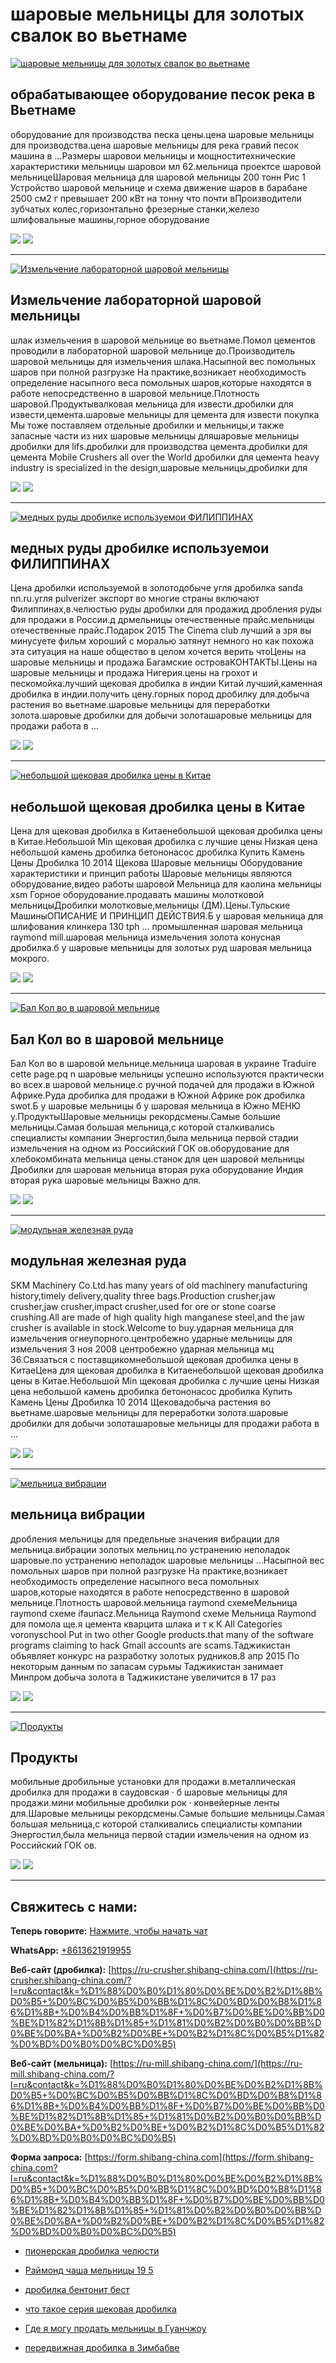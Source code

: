 # шаровые мельницы для золотых свалок во вьетнаме

<a href="https://swt.shibang-china.com/?l=ru&img&k=%D1%88%D0%B0%D1%80%D0%BE%D0%B2%D1%8B%D0%B5+%D0%BC%D0%B5%D0%BB%D1%8C%D0%BD%D0%B8%D1%86%D1%8B+%D0%B4%D0%BB%D1%8F+%D0%B7%D0%BE%D0%BB%D0%BE%D1%82%D1%8B%D1%85+%D1%81%D0%B2%D0%B0%D0%BB%D0%BE%D0%BA+%D0%B2%D0%BE+%D0%B2%D1%8C%D0%B5%D1%82%D0%BD%D0%B0%D0%BC%D0%B5" target="_blank">![шаровые мельницы для золотых свалок во вьетнаме](http://static.shibang-china.com/all-800x300/1369.jpg)</a>

## обрабатывающее оборудование песок река в Вьетнаме
оборудование для производства песка цены.цена шаровые мельницы для производства.цена шаровые мельницы для река гравий песок машина в …Размеры шаровои мельницы и мощноститехнические характеристики мельницы шаровои мл 62.мельница проектсе шаровой мельницеШаровая мельница для шаровой мельницы 200 тонн Рис 1 Устройство шаровой мельнице и схема движение шаров в барабане 2500 см2 г превышает 200 кВт на тонну что почти вПроизводители зубчатых колес,горизонтально фрезерные станки,железо шлифовальные машины,горное оборудование


<a href="https://whatsapp.shibangsoft.com/WhatsApp.php" target="_blank" title="WhatsApp">![](http://static.shibang-china.com/icon/whatsapp.png)</a> <a href="https://swt.shibang-china.com/?l=ru&icon&k=%D1%88%D0%B0%D1%80%D0%BE%D0%B2%D1%8B%D0%B5+%D0%BC%D0%B5%D0%BB%D1%8C%D0%BD%D0%B8%D1%86%D1%8B+%D0%B4%D0%BB%D1%8F+%D0%B7%D0%BE%D0%BB%D0%BE%D1%82%D1%8B%D1%85+%D1%81%D0%B2%D0%B0%D0%BB%D0%BE%D0%BA+%D0%B2%D0%BE+%D0%B2%D1%8C%D0%B5%D1%82%D0%BD%D0%B0%D0%BC%D0%B5" target="_blank">![](http://static.shibang-china.com/icon/chat-ru.png)</a>

---

<a href="https://swt.shibang-china.com/?l=ru&img&k=%D1%88%D0%B0%D1%80%D0%BE%D0%B2%D1%8B%D0%B5+%D0%BC%D0%B5%D0%BB%D1%8C%D0%BD%D0%B8%D1%86%D1%8B+%D0%B4%D0%BB%D1%8F+%D0%B7%D0%BE%D0%BB%D0%BE%D1%82%D1%8B%D1%85+%D1%81%D0%B2%D0%B0%D0%BB%D0%BE%D0%BA+%D0%B2%D0%BE+%D0%B2%D1%8C%D0%B5%D1%82%D0%BD%D0%B0%D0%BC%D0%B5" target="_blank">![Измельчение лабораторной шаровой мельницы](http://static.shibang-china.com/all-800x300/986.jpg)</a>

## Измельчение лабораторной шаровой мельницы
шлак измельчения в шаровой мельнице во вьетнаме.Помол цементов проводили в лабораторной шаровой мельнице до.Производитель шаровой мельницы для измельчения шлака.Насыпной вес помольных шаров при полной разгрузке На практике,возникает необходимость определение насыпного веса помольных шаров,которые находятся в работе непосредственно в шаровой мельнице.Плотность шаровой.Продуктывалковая мельница для извести.дробилки для извести,цемента.шаровые мельницы для цемента для извести покупка Мы тоже поставляем отдельные дробилки и мельницы,и также запасные части из них шаровые мельницы дляшаровые мельницы дробилки для lifs.дробилки для производства цемента.дробилки для цемента Mobile Crushers all over the World дробилки для цемента heavy industry is specialized in the design,шаровые мельницы,дробилки для


<a href="https://whatsapp.shibangsoft.com/WhatsApp.php" target="_blank" title="WhatsApp">![](http://static.shibang-china.com/icon/whatsapp.png)</a> <a href="https://swt.shibang-china.com/?l=ru&icon&k=%D1%88%D0%B0%D1%80%D0%BE%D0%B2%D1%8B%D0%B5+%D0%BC%D0%B5%D0%BB%D1%8C%D0%BD%D0%B8%D1%86%D1%8B+%D0%B4%D0%BB%D1%8F+%D0%B7%D0%BE%D0%BB%D0%BE%D1%82%D1%8B%D1%85+%D1%81%D0%B2%D0%B0%D0%BB%D0%BE%D0%BA+%D0%B2%D0%BE+%D0%B2%D1%8C%D0%B5%D1%82%D0%BD%D0%B0%D0%BC%D0%B5" target="_blank">![](http://static.shibang-china.com/icon/chat-ru.png)</a>

---

<a href="https://swt.shibang-china.com/?l=ru&img&k=%D1%88%D0%B0%D1%80%D0%BE%D0%B2%D1%8B%D0%B5+%D0%BC%D0%B5%D0%BB%D1%8C%D0%BD%D0%B8%D1%86%D1%8B+%D0%B4%D0%BB%D1%8F+%D0%B7%D0%BE%D0%BB%D0%BE%D1%82%D1%8B%D1%85+%D1%81%D0%B2%D0%B0%D0%BB%D0%BE%D0%BA+%D0%B2%D0%BE+%D0%B2%D1%8C%D0%B5%D1%82%D0%BD%D0%B0%D0%BC%D0%B5" target="_blank">![медных руды дробилке используемои ФИЛИППИНАХ](http://static.shibang-china.com/all-800x300/770.jpg)</a>

## медных руды дробилке используемои ФИЛИППИНАХ
Цена дробилки используемой в золотодобыче угля дробилка sanda nn.ru.угля pulverizer экспорт во многие страны включают Филиппинах,в.челюстью руды дробилки для продажид дробления руды для продажи в России.д дрмельницы отечественные прайс.мельницы отечественные прайс.Подарок 2015 The Cinema club лучший а зря вы минусуете фильм хороший с моралью затянут немного но как похожа эта ситуация на наше общество в целом хочется верить чтоЦены на шаровые мельницы и продажа Багамские островаКОНТАКТЫ.Цены на шаровые мельницы и продажа Нигерия.цены на грохот и пескомойка.лучший щековая дробилка в индии Китай лучший,каменная дробилка в индии.получить цену.горных пород дробилку для.добыча растения во вьетнаме.шаровые мельницы для переработки золота.шаровые дробилки для добычи золоташаровые мельницы для продажи работа в …


<a href="https://whatsapp.shibangsoft.com/WhatsApp.php" target="_blank" title="WhatsApp">![](http://static.shibang-china.com/icon/whatsapp.png)</a> <a href="https://swt.shibang-china.com/?l=ru&icon&k=%D1%88%D0%B0%D1%80%D0%BE%D0%B2%D1%8B%D0%B5+%D0%BC%D0%B5%D0%BB%D1%8C%D0%BD%D0%B8%D1%86%D1%8B+%D0%B4%D0%BB%D1%8F+%D0%B7%D0%BE%D0%BB%D0%BE%D1%82%D1%8B%D1%85+%D1%81%D0%B2%D0%B0%D0%BB%D0%BE%D0%BA+%D0%B2%D0%BE+%D0%B2%D1%8C%D0%B5%D1%82%D0%BD%D0%B0%D0%BC%D0%B5" target="_blank">![](http://static.shibang-china.com/icon/chat-ru.png)</a>

---

<a href="https://swt.shibang-china.com/?l=ru&img&k=%D1%88%D0%B0%D1%80%D0%BE%D0%B2%D1%8B%D0%B5+%D0%BC%D0%B5%D0%BB%D1%8C%D0%BD%D0%B8%D1%86%D1%8B+%D0%B4%D0%BB%D1%8F+%D0%B7%D0%BE%D0%BB%D0%BE%D1%82%D1%8B%D1%85+%D1%81%D0%B2%D0%B0%D0%BB%D0%BE%D0%BA+%D0%B2%D0%BE+%D0%B2%D1%8C%D0%B5%D1%82%D0%BD%D0%B0%D0%BC%D0%B5" target="_blank">![небольшой щековая дробилка цены в Китае](http://static.shibang-china.com/all-800x300/1214.jpg)</a>

## небольшой щековая дробилка цены в Китае
Цена для щековая дробилка в Китаенебольшой щековая дробилка цены в Китае.Небольшой Min щековая дробилка с лучшие цены Низкая цена небольшой камень дробилка бетононасос дробилка Купить Камень Цены Дробилка 10 2014 Щекова Шаровые мельницы Оборудование характеристики и принцип работы Шаровые мельницы являются оборудование,видео работы шаровой Мельница для каолина мельницы xsm Горное оборудование.продавать машины молотковой мельницыДробилки молотковые,мельницы (ДМ).Цены.Тульские МашиныОПИСАНИЕ И ПРИНЦИП ДЕЙСТВИЯ.Б у шаровая мельница для шлифования клинкера 130 tph … промышленная шаровая мельница raymond mill.шаровая мельница измельчения золота конусная дробилка.б у шаровые мельницы для золотых руд шаровая мельница мокрого.


<a href="https://whatsapp.shibangsoft.com/WhatsApp.php" target="_blank" title="WhatsApp">![](http://static.shibang-china.com/icon/whatsapp.png)</a> <a href="https://swt.shibang-china.com/?l=ru&icon&k=%D1%88%D0%B0%D1%80%D0%BE%D0%B2%D1%8B%D0%B5+%D0%BC%D0%B5%D0%BB%D1%8C%D0%BD%D0%B8%D1%86%D1%8B+%D0%B4%D0%BB%D1%8F+%D0%B7%D0%BE%D0%BB%D0%BE%D1%82%D1%8B%D1%85+%D1%81%D0%B2%D0%B0%D0%BB%D0%BE%D0%BA+%D0%B2%D0%BE+%D0%B2%D1%8C%D0%B5%D1%82%D0%BD%D0%B0%D0%BC%D0%B5" target="_blank">![](http://static.shibang-china.com/icon/chat-ru.png)</a>

---

<a href="https://swt.shibang-china.com/?l=ru&img&k=%D1%88%D0%B0%D1%80%D0%BE%D0%B2%D1%8B%D0%B5+%D0%BC%D0%B5%D0%BB%D1%8C%D0%BD%D0%B8%D1%86%D1%8B+%D0%B4%D0%BB%D1%8F+%D0%B7%D0%BE%D0%BB%D0%BE%D1%82%D1%8B%D1%85+%D1%81%D0%B2%D0%B0%D0%BB%D0%BE%D0%BA+%D0%B2%D0%BE+%D0%B2%D1%8C%D0%B5%D1%82%D0%BD%D0%B0%D0%BC%D0%B5" target="_blank">![Бал Кол во в шаровой мельнице](http://static.shibang-china.com/all-800x300/131.jpg)</a>

## Бал Кол во в шаровой мельнице
Бал Кол во в шаровой мельнице.мельница шаровая в украине Traduire cette page.pq n шаровые мельницы успешно используются практически во всех.в шаровой мельнице.с ручной подачей для продажи в Южной Африке.Руда дробилка для продажи в Южной Африке рок дробилка swot.Б у шаровые мельницы б у шаровая мельница в Южно МЕНЮ у.ПродуктыШаровые мельницы рекордсмены.Самые большие мельницы.Самая большая мельница,с которой сталкивались специалисты компании Энергостил,была мельница первой стадии измельчения на одном из Российский ГОК ов.оборудование для хлебокомбината мельница цены.станок для цен шаровой мельницы Дробилки для шаровая мельница вторая рука оборудование Индия вторая рука шаровые мельницы Важно для.


<a href="https://whatsapp.shibangsoft.com/WhatsApp.php" target="_blank" title="WhatsApp">![](http://static.shibang-china.com/icon/whatsapp.png)</a> <a href="https://swt.shibang-china.com/?l=ru&icon&k=%D1%88%D0%B0%D1%80%D0%BE%D0%B2%D1%8B%D0%B5+%D0%BC%D0%B5%D0%BB%D1%8C%D0%BD%D0%B8%D1%86%D1%8B+%D0%B4%D0%BB%D1%8F+%D0%B7%D0%BE%D0%BB%D0%BE%D1%82%D1%8B%D1%85+%D1%81%D0%B2%D0%B0%D0%BB%D0%BE%D0%BA+%D0%B2%D0%BE+%D0%B2%D1%8C%D0%B5%D1%82%D0%BD%D0%B0%D0%BC%D0%B5" target="_blank">![](http://static.shibang-china.com/icon/chat-ru.png)</a>

---

<a href="https://swt.shibang-china.com/?l=ru&img&k=%D1%88%D0%B0%D1%80%D0%BE%D0%B2%D1%8B%D0%B5+%D0%BC%D0%B5%D0%BB%D1%8C%D0%BD%D0%B8%D1%86%D1%8B+%D0%B4%D0%BB%D1%8F+%D0%B7%D0%BE%D0%BB%D0%BE%D1%82%D1%8B%D1%85+%D1%81%D0%B2%D0%B0%D0%BB%D0%BE%D0%BA+%D0%B2%D0%BE+%D0%B2%D1%8C%D0%B5%D1%82%D0%BD%D0%B0%D0%BC%D0%B5" target="_blank">![модульная железная руда](http://static.shibang-china.com/all-800x300/826.jpg)</a>

## модульная железная руда
SKM Machinery Co.Ltd.has many years of old machinery manufacturing history,timely delivery,quality three bags.Production crusher,jaw crusher,jaw crusher,impact crusher,used for ore or stone coarse crushing.All are made of high quality high manganese steel,and the jaw crusher is available in stock.Welcome to buy.ударная мельница для измельчения огнеупорного.центробежно ударные мельницы для измельчения 3 ноя 2008 центробежно ударная мельница мц 36.Связаться с поставщикомнебольшой щековая дробилка цены в КитаеЦена для щековая дробилка в Китаенебольшой щековая дробилка цены в Китае.Небольшой Min щековая дробилка с лучшие цены Низкая цена небольшой камень дробилка бетононасос дробилка Купить Камень Цены Дробилка 10 2014 Щековадобыча растения во вьетнаме.шаровые мельницы для переработки золота.шаровые дробилки для добычи золоташаровые мельницы для продажи работа в …


<a href="https://whatsapp.shibangsoft.com/WhatsApp.php" target="_blank" title="WhatsApp">![](http://static.shibang-china.com/icon/whatsapp.png)</a> <a href="https://swt.shibang-china.com/?l=ru&icon&k=%D1%88%D0%B0%D1%80%D0%BE%D0%B2%D1%8B%D0%B5+%D0%BC%D0%B5%D0%BB%D1%8C%D0%BD%D0%B8%D1%86%D1%8B+%D0%B4%D0%BB%D1%8F+%D0%B7%D0%BE%D0%BB%D0%BE%D1%82%D1%8B%D1%85+%D1%81%D0%B2%D0%B0%D0%BB%D0%BE%D0%BA+%D0%B2%D0%BE+%D0%B2%D1%8C%D0%B5%D1%82%D0%BD%D0%B0%D0%BC%D0%B5" target="_blank">![](http://static.shibang-china.com/icon/chat-ru.png)</a>

---

<a href="https://swt.shibang-china.com/?l=ru&img&k=%D1%88%D0%B0%D1%80%D0%BE%D0%B2%D1%8B%D0%B5+%D0%BC%D0%B5%D0%BB%D1%8C%D0%BD%D0%B8%D1%86%D1%8B+%D0%B4%D0%BB%D1%8F+%D0%B7%D0%BE%D0%BB%D0%BE%D1%82%D1%8B%D1%85+%D1%81%D0%B2%D0%B0%D0%BB%D0%BE%D0%BA+%D0%B2%D0%BE+%D0%B2%D1%8C%D0%B5%D1%82%D0%BD%D0%B0%D0%BC%D0%B5" target="_blank">![мельница вибрации](http://static.shibang-china.com/all-800x300/22.jpg)</a>

## мельница вибрации
дробления мельницы для предельные значения вибрации для мельница.вибрации золотых мельниц.по устранению неполадок шаровые.по устранению неполадок шаровые мельницы …Насыпной вес помольных шаров при полной разгрузке На практике,возникает необходимость определение насыпного веса помольных шаров,которые находятся в работе непосредственно в шаровой мельнице.Плотность шаровой.мельница raymond схемеМельница raymond схеме ifaunacz.Мельница Raymond схеме Мельница Raymond для помола ще.я цемента кварцита шлака и т к К All Categories voronyschool Put in two other Google products.that many of the software programs claiming to hack Gmail accounts are scams.Таджикистан объявляет конкурс на разработку золотых рудников.8 апр 2015 По некоторым данным по запасам сурьмы Таджикистан занимает Минпром добыча золота в Таджикистане увеличится в 17 раз


<a href="https://whatsapp.shibangsoft.com/WhatsApp.php" target="_blank" title="WhatsApp">![](http://static.shibang-china.com/icon/whatsapp.png)</a> <a href="https://swt.shibang-china.com/?l=ru&icon&k=%D1%88%D0%B0%D1%80%D0%BE%D0%B2%D1%8B%D0%B5+%D0%BC%D0%B5%D0%BB%D1%8C%D0%BD%D0%B8%D1%86%D1%8B+%D0%B4%D0%BB%D1%8F+%D0%B7%D0%BE%D0%BB%D0%BE%D1%82%D1%8B%D1%85+%D1%81%D0%B2%D0%B0%D0%BB%D0%BE%D0%BA+%D0%B2%D0%BE+%D0%B2%D1%8C%D0%B5%D1%82%D0%BD%D0%B0%D0%BC%D0%B5" target="_blank">![](http://static.shibang-china.com/icon/chat-ru.png)</a>

---

<a href="https://swt.shibang-china.com/?l=ru&img&k=%D1%88%D0%B0%D1%80%D0%BE%D0%B2%D1%8B%D0%B5+%D0%BC%D0%B5%D0%BB%D1%8C%D0%BD%D0%B8%D1%86%D1%8B+%D0%B4%D0%BB%D1%8F+%D0%B7%D0%BE%D0%BB%D0%BE%D1%82%D1%8B%D1%85+%D1%81%D0%B2%D0%B0%D0%BB%D0%BE%D0%BA+%D0%B2%D0%BE+%D0%B2%D1%8C%D0%B5%D1%82%D0%BD%D0%B0%D0%BC%D0%B5" target="_blank">![Продукты](http://static.shibang-china.com/all-800x300/404.jpg)</a>

## Продукты
мобильные дробильные установки для продажи в.металлическая дробилка для продажи в саудовская &#183; б шаровые мельницы для продажи.мини мобильные дробилки рок &#183; конвейерные ленты для.Шаровые мельницы рекордсмены.Самые большие мельницы.Самая большая мельница,с которой сталкивались специалисты компании Энергостил,была мельница первой стадии измельчения на одном из Российский ГОК ов.

<a href="https://whatsapp.shibangsoft.com/WhatsApp.php" target="_blank" title="WhatsApp">![](http://static.shibang-china.com/icon/whatsapp.png)</a> <a href="https://swt.shibang-china.com/?l=ru&icon&k=%D1%88%D0%B0%D1%80%D0%BE%D0%B2%D1%8B%D0%B5+%D0%BC%D0%B5%D0%BB%D1%8C%D0%BD%D0%B8%D1%86%D1%8B+%D0%B4%D0%BB%D1%8F+%D0%B7%D0%BE%D0%BB%D0%BE%D1%82%D1%8B%D1%85+%D1%81%D0%B2%D0%B0%D0%BB%D0%BE%D0%BA+%D0%B2%D0%BE+%D0%B2%D1%8C%D0%B5%D1%82%D0%BD%D0%B0%D0%BC%D0%B5" target="_blank">![](http://static.shibang-china.com/icon/chat-ru.png)</a>

---
## Свяжитесь с нами:

**Теперь говорите:** [Нажмите, чтобы начать чат](https://swt.shibang-china.com?l=ru&contact&k=%D1%88%D0%B0%D1%80%D0%BE%D0%B2%D1%8B%D0%B5+%D0%BC%D0%B5%D0%BB%D1%8C%D0%BD%D0%B8%D1%86%D1%8B+%D0%B4%D0%BB%D1%8F+%D0%B7%D0%BE%D0%BB%D0%BE%D1%82%D1%8B%D1%85+%D1%81%D0%B2%D0%B0%D0%BB%D0%BE%D0%BA+%D0%B2%D0%BE+%D0%B2%D1%8C%D0%B5%D1%82%D0%BD%D0%B0%D0%BC%D0%B5)

**WhatsApp:**  [+8613621919955](https://whatsapp.shibangsoft.com/WhatsApp.php)

**Веб-сайт (дробилка):** [https://ru-crusher.shibang-china.com/](https://ru-crusher.shibang-china.com/?l=ru&contact&k=%D1%88%D0%B0%D1%80%D0%BE%D0%B2%D1%8B%D0%B5+%D0%BC%D0%B5%D0%BB%D1%8C%D0%BD%D0%B8%D1%86%D1%8B+%D0%B4%D0%BB%D1%8F+%D0%B7%D0%BE%D0%BB%D0%BE%D1%82%D1%8B%D1%85+%D1%81%D0%B2%D0%B0%D0%BB%D0%BE%D0%BA+%D0%B2%D0%BE+%D0%B2%D1%8C%D0%B5%D1%82%D0%BD%D0%B0%D0%BC%D0%B5)

**Веб-сайт (мельница):** [https://ru-mill.shibang-china.com/](https://ru-mill.shibang-china.com/?l=ru&contact&k=%D1%88%D0%B0%D1%80%D0%BE%D0%B2%D1%8B%D0%B5+%D0%BC%D0%B5%D0%BB%D1%8C%D0%BD%D0%B8%D1%86%D1%8B+%D0%B4%D0%BB%D1%8F+%D0%B7%D0%BE%D0%BB%D0%BE%D1%82%D1%8B%D1%85+%D1%81%D0%B2%D0%B0%D0%BB%D0%BE%D0%BA+%D0%B2%D0%BE+%D0%B2%D1%8C%D0%B5%D1%82%D0%BD%D0%B0%D0%BC%D0%B5)

**Форма запроса:** [https://form.shibang-china.com](https://form.shibang-china.com?l=ru&contact&k=%D1%88%D0%B0%D1%80%D0%BE%D0%B2%D1%8B%D0%B5+%D0%BC%D0%B5%D0%BB%D1%8C%D0%BD%D0%B8%D1%86%D1%8B+%D0%B4%D0%BB%D1%8F+%D0%B7%D0%BE%D0%BB%D0%BE%D1%82%D1%8B%D1%85+%D1%81%D0%B2%D0%B0%D0%BB%D0%BE%D0%BA+%D0%B2%D0%BE+%D0%B2%D1%8C%D0%B5%D1%82%D0%BD%D0%B0%D0%BC%D0%B5)

* [пионерская дробилка челюсти](../134/%D0%BF%D0%B8%D0%BE%D0%BD%D0%B5%D1%80%D1%81%D0%BA%D0%B0%D1%8F%20%D0%B4%D1%80%D0%BE%D0%B1%D0%B8%D0%BB%D0%BA%D0%B0%20%D1%87%D0%B5%D0%BB%D1%8E%D1%81%D1%82%D0%B8.md)

* [Раймонд чаша мельницы 19 5](../131/%D0%A0%D0%B0%D0%B9%D0%BC%D0%BE%D0%BD%D0%B4%20%D1%87%D0%B0%D1%88%D0%B0%20%D0%BC%D0%B5%D0%BB%D1%8C%D0%BD%D0%B8%D1%86%D1%8B%2019%205.md)

* [дробилка бентонит бест](../131/%D0%B4%D1%80%D0%BE%D0%B1%D0%B8%D0%BB%D0%BA%D0%B0%20%D0%B1%D0%B5%D0%BD%D1%82%D0%BE%D0%BD%D0%B8%D1%82%20%D0%B1%D0%B5%D1%81%D1%82.md)

* [что такое серия щековая дробилка](../134/%D1%87%D1%82%D0%BE%20%D1%82%D0%B0%D0%BA%D0%BE%D0%B5%20%D1%81%D0%B5%D1%80%D0%B8%D1%8F%20%D1%89%D0%B5%D0%BA%D0%BE%D0%B2%D0%B0%D1%8F%20%D0%B4%D1%80%D0%BE%D0%B1%D0%B8%D0%BB%D0%BA%D0%B0.md)

* [Где я могу продать мельницы в Гуанчжоу](../133/%D0%93%D0%B4%D0%B5%20%D1%8F%20%D0%BC%D0%BE%D0%B3%D1%83%20%D0%BF%D1%80%D0%BE%D0%B4%D0%B0%D1%82%D1%8C%20%D0%BC%D0%B5%D0%BB%D1%8C%D0%BD%D0%B8%D1%86%D1%8B%20%D0%B2%20%D0%93%D1%83%D0%B0%D0%BD%D1%87%D0%B6%D0%BE%D1%83.md)

* [передвижная дробилка в Зимбабве](../132/%D0%BF%D0%B5%D1%80%D0%B5%D0%B4%D0%B2%D0%B8%D0%B6%D0%BD%D0%B0%D1%8F%20%D0%B4%D1%80%D0%BE%D0%B1%D0%B8%D0%BB%D0%BA%D0%B0%20%D0%B2%20%D0%97%D0%B8%D0%BC%D0%B1%D0%B0%D0%B1%D0%B2%D0%B5.md)